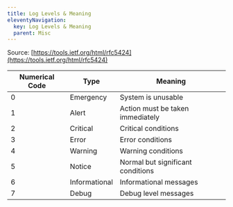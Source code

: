 ```yaml
---
title: Log Levels & Meaning
eleventyNavigation:
  key: Log Levels & Meaning
  parent: Misc
---
```


Source: [https://tools.ietf.org/html/rfc5424](https://tools.ietf.org/html/rfc5424)

| Numerical Code | Type | Meaning |
| ----------- | ----------- | ----------- |
| 0 | Emergency | System is unusable |
| 1 | Alert | Action must be taken immediately |
| 2 | Critical | Critical conditions |
| 3 | Error | Error conditions |
| 4 | Warning | Warning conditions |
| 5 | Notice | Normal but significant conditions |
| 6 | Informational | Informational messages |
| 7 | Debug | Debug level messages |